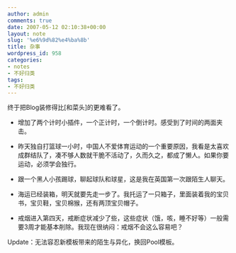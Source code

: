 ```yaml
---
author: admin
comments: true
date: 2007-05-12 02:10:38+00:00
layout: note
slug: '%e6%9d%82%e4%ba%8b'
title: 杂事
wordpress_id: 958
categories:
- notes
- 不好归类
tags:
- 不好归类
---
```


终于把Blog装修得比[和菜头]的更难看了。

	



  * 增加了两个计时小插件，一个正计时，一个倒计时。感受到了时间的两面夹击。


	
  * 昨天独自打篮球一小时，中国人不爱体育运动的一个重要原因，我看是太喜欢成群结队了，凑不够人数就干脆不活动了，久而久之，都成了懒人。如果你要运动，必须学会独行。


	
	
  * 跟一个黑人小孩踢球，聊起球队和球星，这是我在英国第一次跟陌生人聊天。


	
  * 海运已经装箱，明天就要先走一步了。我托运了一只箱子，里面装着我的宝贝书，宝贝鞋，宝贝棉猴，还有两顶宝贝帽子。


	
  * 戒烟进入第四天，戒断症状减少了些，这些症状（饿，咳，睡不好等）一般需要3周才能基本削除。我现在很纳闷：戒烟不会这么容易吧？



Update：无法容忍新模板带来的陌生与异化，换回Pool模板。


